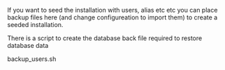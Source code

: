 If you want to seed the installation with users, alias etc etc you can place backup files here (and change configureation to import them) to create a seeded installation.

There is a script to create the database back file required to restore database data

  backup_users.sh


